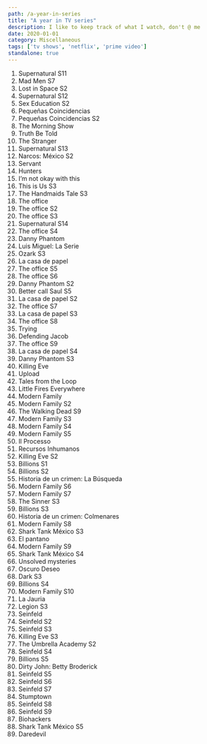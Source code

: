 ```yaml
---
path: /a-year-in-series
title: "A year in TV series"
description: I like to keep track of what I watch, don't @ me
date: 2020-01-01
category: Miscellaneous
tags: ['tv shows', 'netflix', 'prime video']
standalone: true
---
```


1. Supernatural S11
2. Mad Men S7
3. Lost in Space S2
4. Supernatural S12
5. Sex Education S2
6. Pequeñas Coincidencias
7. Pequeñas Coincidencias S2
8. The Morning Show
9. Truth Be Told
10. The Stranger
11. Supernatural S13
12. Narcos: México S2
13. Servant
14. Hunters
15. I’m not okay with this
16. This is Us S3
17. The Handmaids Tale S3
18. The office
19. The office S2
20. The office S3
21. Supernatural S14
22. The office S4
23. Danny Phantom
24. Luis Miguel: La Serie
25. Ozark S3
26. La casa de papel
27. The office S5
28. The office S6
29. Danny Phantom S2
30. Better call Saul S5
31. La casa de papel S2
32. The office S7
33. La casa de papel S3
34. The office S8
35. Trying
36. Defending Jacob
37. The office S9
38. La casa de papel S4
39. Danny Phantom S3
40. Killing Eve
41. Upload
42. Tales from the Loop
43. Little Fires Everywhere
44. Modern Family 
45. Modern Family S2
46. The Walking Dead S9
47. Modern Family S3
48. Modern Family S4
49. Modern Family S5
50. Il Processo
51. Recursos Inhumanos
52. Killing Eve S2
53. Billions S1
54. Billions S2
55. Historia de un crimen: La Búsqueda 
56. Modern Family S6
57. Modern Family S7
58. The Sinner S3
59. Billions S3
60. Historia de un crimen: Colmenares
61. Modern Family S8
62. Shark Tank México S3
63. El pantano
64. Modern Family S9
65. Shark Tank México S4
66. Unsolved mysteries 
67. Oscuro Deseo
68. Dark S3
69. Billions S4
70. Modern Family S10
71. La Jauria 
72. Legion S3 
73. Seinfeld 
74. Seinfeld S2
75. Seinfeld S3
76. Killing Eve S3
77. The Umbrella Academy S2
78. Seinfeld S4
79. Billions S5
80. Dirty John: Betty Broderick
81. Seinfeld S5
82. Seinfeld S6
83. Seinfeld S7
84. Stumptown
85. Seinfeld S8
86. Seinfeld S9
87. Biohackers
88. Shark Tank México S5
89. Daredevil